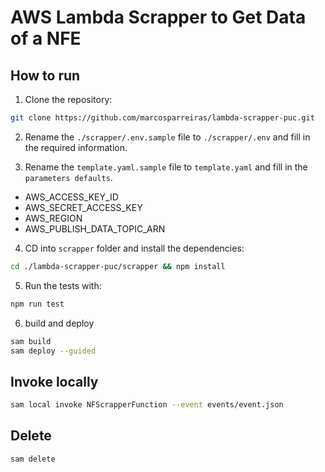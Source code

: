 # AWS Lambda Scrapper to Get Data of a NFE

## How to run

1. Clone the repository:

```bash
git clone https://github.com/marcosparreiras/lambda-scrapper-puc.git
```

2. Rename the `./scrapper/.env.sample` file to `./scrapper/.env` and fill in the required information.

3. Rename the `template.yaml.sample` file to `template.yaml` and fill in the `parameters defaults`.

- AWS_ACCESS_KEY_ID
- AWS_SECRET_ACCESS_KEY
- AWS_REGION
- AWS_PUBLISH_DATA_TOPIC_ARN

4. CD into `scrapper` folder and install the dependencies:

```bash
cd ./lambda-scrapper-puc/scrapper && npm install
```

5. Run the tests with:

```bash
npm run test
```

6. build and deploy

```bash
sam build
sam deploy --guided
```

## Invoke locally

```bash
sam local invoke NFScrapperFunction --event events/event.json
```

## Delete

```bash
sam delete
```
